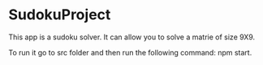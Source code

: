 # SudokuProject
This app is a sudoku solver.
It can allow you to solve a matrie of size 9X9.

To run it go to src folder and then run the following command: npm start.
